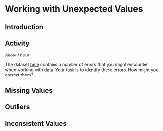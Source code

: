 # Working with Unexpected Values

## Introduction

## Activity

_Allow 1 hour_

<!--TODO: create janky dataset that demonstrates typical errors -->

The dataset [here](../Activities/bad_data.csv) contains a number of errors that you might encounter when working with data. Your task is to identify these errors. How might you correct them?

## Missing Values

## Outliers

## Inconsistent Values

<!-- TODO: write ~1000 words -->

<!-- TODO: add 5 activities -->
